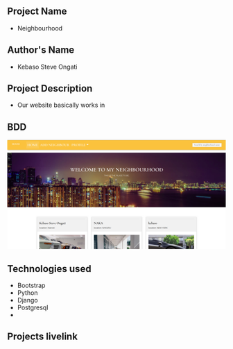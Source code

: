 ## Project Name

- Neighbourhood

## Author's Name

- Kebaso Steve Ongati

##  Project Description

- Our website basically works in 

## BDD

<img src="steve.png">

## Technologies used

- Bootstrap
- Python 
- Django
- Postgresql
- 

## Projects livelink

